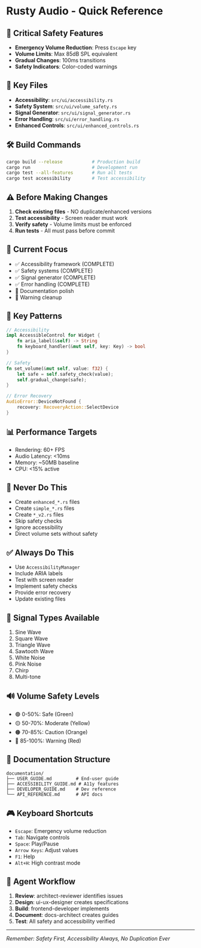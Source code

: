 # Rusty Audio - Quick Reference

## 🚨 Critical Safety Features
- **Emergency Volume Reduction**: Press `Escape` key
- **Volume Limits**: Max 85dB SPL equivalent
- **Gradual Changes**: 100ms transitions
- **Safety Indicators**: Color-coded warnings

## 📁 Key Files
- **Accessibility**: `src/ui/accessibility.rs`
- **Safety System**: `src/ui/volume_safety.rs`
- **Signal Generator**: `src/ui/signal_generator.rs`
- **Error Handling**: `src/ui/error_handling.rs`
- **Enhanced Controls**: `src/ui/enhanced_controls.rs`

## 🛠️ Build Commands
```bash
cargo build --release           # Production build
cargo run                       # Development run
cargo test --all-features       # Run all tests
cargo test accessibility        # Test accessibility
```

## ⚠️ Before Making Changes
1. **Check existing files** - NO duplicate/enhanced versions
2. **Test accessibility** - Screen reader must work
3. **Verify safety** - Volume limits must be enforced
4. **Run tests** - All must pass before commit

## 🎯 Current Focus
- ✅ Accessibility framework (COMPLETE)
- ✅ Safety systems (COMPLETE)
- ✅ Signal generator (COMPLETE)
- ✅ Error handling (COMPLETE)
- 🚧 Documentation polish
- 🚧 Warning cleanup

## 🔑 Key Patterns
```rust
// Accessibility
impl AccessibleControl for Widget {
    fn aria_label(&self) -> String
    fn keyboard_handler(&mut self, key: Key) -> bool
}

// Safety
fn set_volume(&mut self, value: f32) {
    let safe = self.safety_check(value);
    self.gradual_change(safe);
}

// Error Recovery
AudioError::DeviceNotFound {
    recovery: RecoveryAction::SelectDevice
}
```

## 📊 Performance Targets
- Rendering: 60+ FPS
- Audio Latency: <10ms
- Memory: ~50MB baseline
- CPU: <15% active

## 🚫 Never Do This
- Create `enhanced_*.rs` files
- Create `simple_*.rs` files
- Create `*_v2.rs` files
- Skip safety checks
- Ignore accessibility
- Direct volume sets without safety

## ✅ Always Do This
- Use `AccessibilityManager`
- Include ARIA labels
- Test with screen reader
- Implement safety checks
- Provide error recovery
- Update existing files

## 🎵 Signal Types Available
1. Sine Wave
2. Square Wave
3. Triangle Wave
4. Sawtooth Wave
5. White Noise
6. Pink Noise
7. Chirp
8. Multi-tone

## 🔊 Volume Safety Levels
- 🟢 0-50%: Safe (Green)
- 🟡 50-70%: Moderate (Yellow)
- 🟠 70-85%: Caution (Orange)
- 🔴 85-100%: Warning (Red)

## 📝 Documentation Structure
```
documentation/
├── USER_GUIDE.md         # End-user guide
├── ACCESSIBILITY_GUIDE.md # A11y features
├── DEVELOPER_GUIDE.md    # Dev reference
└── API_REFERENCE.md      # API docs
```

## 🎮 Keyboard Shortcuts
- `Escape`: Emergency volume reduction
- `Tab`: Navigate controls
- `Space`: Play/Pause
- `Arrow Keys`: Adjust values
- `F1`: Help
- `Alt+H`: High contrast mode

## 🔄 Agent Workflow
1. **Review**: architect-reviewer identifies issues
2. **Design**: ui-ux-designer creates specifications
3. **Build**: frontend-developer implements
4. **Document**: docs-architect creates guides
5. **Test**: All safety and accessibility verified

---
*Remember: Safety First, Accessibility Always, No Duplication Ever*